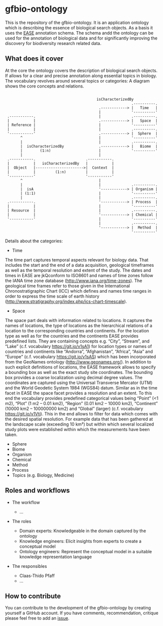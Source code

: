 # gfbio-ontology

This is the repository of the gfbio-ontology. It is an application ontology
which is describing the essence of biological search objects. As a basis it
uses the [EASE](https://github.com/cpfaff/ease) annotation schema. The schema
andd the ontology can be used for the annotation of biological data and for
significantly improving the discovery for biodiversity research related data.

## What does it cover

At the core the ontology covers the description of biological search objects.
If allows for a clear and precise annotation along essential topics in biology.
The vocabulary revolves around several topics or categories: A diagram  shows
the core concepts and relations.


```

                                          isCharacterizedBy
                                                          .----------.
                                           .------------> |   Time   |
                                           |              '----------'
 .-----------.                             |              .----------.
 |           |                             .------------> |   Space  |
 | Reference |                             |              '----------'
 |           |                             |              .----------.
 '-----------'                             .------------> |  Sphere  |
       ^                                   |              '----------'
       |                                   |              .----------.
       |  isCharacterizedBy                .------------> |   Biome  |
       |        (1:n)                      |              '----------'
       |                                   |
 .-----------.                       .-----------.
 |           |   isCharacterizedBy   |           |
 |  Object   |---------------------->|  Context  |
 |           |         (1:n)         |           |
 '-----------'                       '-----------'
       ^                                   |
       |                                   |              .----------.
       |  isA                              '------------> | Organism |
       | (1:1)                             |              '----------'
       |                                   |              .----------.
 .-----------.                             '------------> | Process  |
 |           |                             |              '----------'
 | Resource  |                             |              .----------.
 |           |                             '------------> | Chemical |
 '-----------'                             |              '----------'
                                           |              .----------.
                                           '------------> |  Method  |
                                                          '----------'

```

Details about the categories:

* Time

The time part captures temporal aspects relevant for biology data. That
includes the start and the end of a data acquisition, geological timeframes as
well as the temporal resolution and extent of the study. The dates and times in
EASE are jkQconform to ISO8601 and names of time zones follow the IANA time
zone database (http://www.iana.org/time-zones). The geological time frames
refer to those given in the International Chronostratigraphic Chart (ICC) which
defines and names time ranges in order to express the time scale of earth
history (http://www.stratigraphy.org/index.php/ics-chart-timescale).

* Space

The space part deals with information related to locations. It captures the
names of locations, the type of locations as the hierarchical relations of a
location to the corresponding countries and continents. For the location type
as well as for the countries and the continents EASE provides predefined lists.
They are containing concepts e.g. “City”, “Stream”, and “Lake” (c.f. vocabulary
https://git.io/v1sA1) for location types or names of countries and continents
like “Andorra”, “Afghanistan”, “Africa”, “Asia” and “Europe” (c.f. vocabulary
https://git.io/v1sAS) which has been incorporated from the GeoNames ontology
(http://www.geonames.org/). In addition to such explicit definitions of
locations, the EASE framework allows to specify a bounding box as well as the
exact study site coordinates. The bounding box provides a coarse localization
using decimal degree values. The coordinates are captured using the Universal
Transverse Mercator (UTM) and the World Geodetic System 1984 (WGS84) datum.
Similar as in the time facet in EASE the space facet provides a resolution and
an extent. To this end the vocabulary provides predefined categorical values
being “Point” (<1 m2), “Plot” (1 m2 – 0.01 km2), “Region” (0.01 km2 – 10000
km2), “Continent” (10000 km2 – 100000000 km2) and “Global” (larger) (c.f.
vocabulary https://git.io/v1Vtj). This in the end allows to filter for data
which comes with the desired spatial resolution. For example data that has been
gathered at the landscape scale (exceeding 10 km²) but within which several
localized study plots were established within which the measurements have been
taken.

* Sphere
* Biome
* Organism
* Chemical
* Method
* Process
* Topics (e.g. Biology, Medicine)


## Roles and workflows

* The workflow
  - ...

* The roles
  - Domain experts: Knowledgeable in the domain captured by the ontology
  - Knowledge engineers: Elicit insights from experts to create a conceptual model
  - Ontology engineers: Represent the conceptual model in a suitable knowledge representation language

* The responsibles
  - Claas-Thido Pfaff
  - ...

## How to contribute

You can contribute to the development of the gfbio-ontology by creating
yourself a GitHub account. If you have comments, recommendation, critique
please feel free to add an
[issue](https://github.com/gfbio/gfbio-ontology/issues/new).
